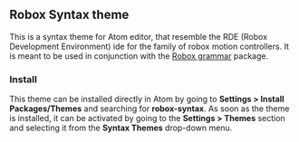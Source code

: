 ## Robox Syntax theme

This is a syntax theme for Atom editor, that resemble the RDE (Robox Development Environment) ide for the family of robox
motion controllers.
It is meant to be used in conjunction with the [Robox grammar](https://github.com/fruggiero/language-robox) package.

### Install

This theme can be installed directly in Atom by going to __Settings > Install Packages/Themes__  and  searching for __robox-syntax__.
As soon as the theme is installed, it can be activated by going to the __Settings > Themes__ section and selecting it from the __Syntax Themes__ drop-down menu.
